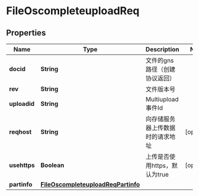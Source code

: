 # FileOscompleteuploadReq

## Properties
Name | Type | Description | Notes
------------ | ------------- | ------------- | -------------
**docid** | **String** | 文件的gns路径（创建协议返回） | 
**rev** | **String** | 文件版本号 | 
**uploadid** | **String** | Multiupload事件Id | 
**reqhost** | **String** | 向存储服务器上传数据时的请求地址 |  [optional]
**usehttps** | **Boolean** | 上传是否使用https，默认为true |  [optional]
**partinfo** | [**FileOscompleteuploadReqPartinfo**](FileOscompleteuploadReqPartinfo.md) |  | 
